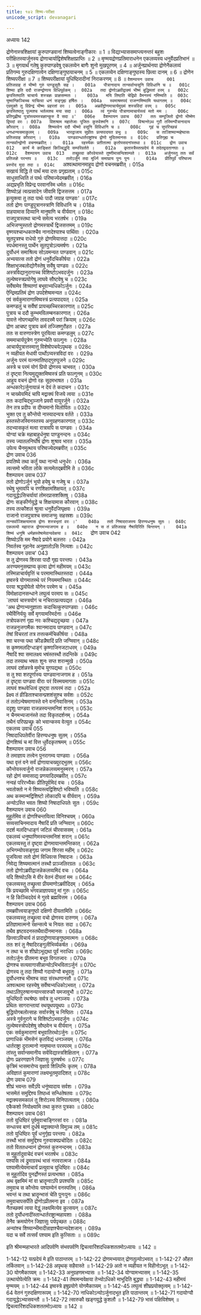 ```yaml
---
title: १४२ शिष्य-परीक्षा
unicode_script: devanagari

---
```



अध्यायः 142

द्रोणेनास्त्रशिक्षायां कुरुपाण्डवानां शिष्यत्वेनाङ्गीकारः ॥ 1 ॥ विद्याभ्याससमाप्त्यनन्तरं बहुशः परीक्षितस्यार्जुनस्य द्रोणाचार्याद्विशेषशिक्षाप्राप्तिः ॥ 2 ॥ मृण्मयद्रोणप्रतिमाराधनेन एकलव्यस्य धनुर्वेदप्रतिभानं ॥ 3 ॥ मृगयार्थं गतेषु कुरुपाण्डवेषु एकलव्येन बाणैः शुनो मुखपूरणम् ॥ 4 ॥ अर्जुनप्रार्थनया द्रोणेनैकलव्यं प्रतिगम्य गुरुदक्षिणात्वेन दक्षिणाङ्गुष्ठयाचनम् ॥ 5 ॥ एकलव्येन दक्षिणाङ्गुष्ठस्य छित्वा दानम् ॥ 6 ॥ द्रोणेन शिष्यपरीक्षा ॥ 7 ॥ शिष्यपरीक्षायां युधिष्ठिरादीनां निराकरणम् ॥ 8 ॥
`वैशम्पायन उवाच 	001  
प्रतिजग्राह तं भीष्मो गुरुं पाण्डुसुतैः सह ।	001a  
पौत्रानादाय तान्सर्वान्वसूनि विविधानि च ॥	001c  
शिष्या इति ददौ राजन्द्रोणाय विधिपूर्वकम् ।	002a  
तदा द्रोणोऽब्रवीद्वाक्यं भीष्मं बुद्धिमतां वरम् ॥	002c  
कृपस्तिष्ठति चाचार्यः शस्त्रज्ञः प्राज्ञसम्मतः ।	003a  
मयि तिष्ठति चेद्विप्रो वैमनस्यं गमिष्यति ॥	003c  
युष्मान्किञ्चिच्च याचित्वा धनं सङ्गृह्य हर्षितः ।	004a  
स्वमाश्रमपदं राजन्गमिष्यामि यथागतम् ॥	004c  
एवमुक्ते तु विप्रेन्द्रं भीष्मः प्रहरतां वरः ।	005a  
अब्रवीद्द्रोणमाचार्यमुख्यं शस्त्रविदां वरम् ॥	005c  
कृपस्तिष्ठतु पूज्यश्च भर्तव्यश्च मया सदा ।	006a  
त्वं गुरुर्भव पौत्राणामाचार्यस्त्वं मतो मम ।	006c  
प्रतिगृह्णीष्व पुत्रांस्त्वमस्त्रज्ञान्कुरु वै सदा ॥'	006e  
वैशम्पायन उवाच	007  
ततः सम्पूजितो द्रोणो भीष्मेण द्विपदां वरः ।	007a  
विशश्राम महातेजाः पूजितः कुरुवेश्मनि ॥	007c  
विश्रान्तेऽथ गुरौ तस्मिन्पौत्रानादाय कौरवान् ।	008a  
शिष्यत्वेन ददौ भीष्मो वसूनि विविधानि च ॥	008c  
गृहं च सुपरिच्छन्नं धनधान्यसमाकुलम् ।	009a  
भारद्वाजाय सुप्रीतः प्रत्यपादयत प्रभुः ॥	009c  
स ताञ्शिष्यान्महेष्वासः प्रतिजग्राह कौरवान् ।	010a  
पाण्डवान्धार्तराष्ट्रांश्च द्रोणो मुदितमानसः ॥	010c  
प्रतिगृह्य च तान्सर्वान्द्रोणो वचनमब्रवीत् ।	011a  
रहस्येकः प्रतीतात्मा कृतोपसदनांस्तथा ॥	011c  
द्रोण उवाच	012  
कार्यं मे काङ्क्षितं किञ्चिद्धृदि सम्परिवर्तते ।	012a  
कृतास्त्रैस्तत्प्रदेयं मे तदेतद्वदतानघाः ॥	012c  
वैशम्पायन उवाच	013  
तच्छ्रुत्वा कौरवेयास्ते तूष्णीमासन्विशाम्पते ।	013a  
अर्जुनस्तु ततः सर्वं प्रतिजज्ञे परन्तप ॥	013c  
ततोऽर्जुनं तदा मूर्ध्नि समाघ्राय पुनः पुनः ।	014a  
प्रीतिपूर्वं परिष्वज्य प्ररुरोद मुदा तदा ॥	014c  
`अश्वत्थामानमाहूय द्रोणो वचनमब्रवीत् ।	015a  
सखायं विद्धि ते पार्थं मया दत्तः प्रगृह्यताम् ॥	015c  
साधुसाध्विति तं पार्थः परिष्वज्येदमब्रवीत् ।	016a  
अद्यप्रभृति विप्रेन्द्र परवानस्मि धर्मतः ॥	016c  
शिष्योऽहं त्वत्प्रसादेन जीवामि द्विजसत्तम ।	017a  
इत्युक्त्वा तु तदा पार्थः पादौ जग्राह पाण्डवः' ॥	017c  
ततो द्रोणः पाण्डुपुत्रानस्त्राणि विविधानि च ।	018a  
ग्राहयामास दिव्यानि मानुषाणि च वीर्यवान् ॥	018c  
राजपुत्रास्तथा चान्ये समेत्य भरतर्षभ ।	019a  
अभिजग्मुस्ततो द्रोणमस्त्रार्थे द्विजसत्तमम् ॥	019c  
वृष्णयश्चान्धकाश्चैव नानादेश्याश्च पार्थिवाः ।	020a  
सूतपुत्रश्च राधेयो गुरुं द्रोणमियात्तदा ॥	020c  
स्पर्धमानस्तु पार्थेन सूतपुत्रोऽत्यमर्षणः ।	021a  
दुर्योधनं समाश्रित्य सोऽवमन्यत पाण्डवान् ॥	021c  
अभ्ययात्स ततो द्रोणं धनुर्वेदचिकीर्षया ।	022a  
शिक्षाभुजबलोद्योगैस्तेषु सर्वेषु पाण्डवः ॥	022c  
अस्त्रविद्यानुरागाच्च विशिष्टोऽभवदर्जुनः ।	023a  
तुल्येष्वस्त्रप्रयोगेषु लाघवे सौष्टवेषु च ॥	023c  
सर्वेषामेव शिष्याणां बभूवाभ्यधिकोऽर्जुनः ।	024a  
ऐन्द्रिमप्रतिमं द्रोण उपदेशेष्वमन्यत ॥	024c  
एवं सर्वकुमाराणामिष्वस्त्रं प्रत्यपादयत् ।	025a  
कमण्डलुं च सर्वेषां प्रायच्छच्चिरकारणात् ॥	025c  
पुत्राय च ददौ कुम्भमविलम्बनकारणात् ।	026a  
यावत्ते नोपगच्छन्ति तावदस्मै परां क्रियाम् ॥	026c  
द्रोण आचष्ट पुत्राय कर्म तज्जिष्णुरौहत ।	027a  
ततः स वारुणास्त्रेण पूरयित्वा कमण्डलुम् ॥	027c  
सममाचार्यपुत्रेण गुरुमभ्येति फाल्गुनः ।	028a  
आचार्यपुत्रात्तस्मात्तु विशेषोपचयेऽपृथक् ॥	028c  
न व्यहीयत मेधावी पार्थोऽप्यस्त्रविदां वरः ।	029a  
अर्जुनः परमं यत्नमातिष्ठद्गुरुपूजने ॥	029c  
अस्त्रे च परमं योगं प्रियो द्रोणस्य चाभवत् ।	030a  
तं दृष्ट्वा नित्यमुद्युक्तमिष्वस्त्रं प्रति फाल्गुनम् ॥	030c  
आहूय वचनं द्रोणो रहः सूदमभाषत ।	031a  
अन्धकारेऽर्जुनायान्नं न देयं ते कदाचन ।	031c  
न चाख्येयमिदं चापि मद्वाक्यं विजये त्वया ॥	031e  
ततः कदाचिद्भुञ्जाने प्रववौ वायुरर्जुने ।	032a  
तेन तत्र प्रदीपः स दीप्यमानो विलोपितः ॥	032c  
भुक्त एव तु कौन्तेयो नास्यादन्यत्र वर्तते ।	033a  
हस्तस्तेजस्विनस्तस्य अनुग्रहणकारणात् ॥	033c  
तदभ्यासकृतं मत्वा रात्रावपि स पाण्डवः ।	034a  
योग्यां चक्रे महाबाहुर्धनुषा पाण्डुनन्दनः ॥	034c  
तस्य ज्यातलनिर्घोषं द्रोणः शुश्राव भारत ।	035a  
उपेत्य चैनमुत्थाय परिष्वज्येदमब्रवीत् ॥	035c  
द्रोण उवाच	036  
प्रयतिष्ये तथा कर्तुं यथा नान्यो धनुर्धरः ।	036a  
त्वत्समो भविता लोके सत्यमेतद्ब्रवीमि ते ॥	036c  
वैशम्पायन उवाच	037  
ततो द्रोणोऽर्जुनं भूयो हयेषु च गजेषु च ।	037a  
रथेषु भूमावपि च रणशिक्षामशिक्षयत् ॥	037c  
गदायुद्धेऽसिचर्यायां तोमरप्रासशक्तिषु ।	038a  
द्रोणः सङ्कीर्णयुद्धे च शिक्षयामास कौरवान् ॥	038c  
तस्य तत्कौशलं श्रुत्वा धनुर्वेदजिघृक्षवः ।	039a  
राजानो राजपुत्राश्च समाजग्मुः सहस्रशः ॥	039c  
`तान्सर्वाञ्शिक्षयामास द्रोणः शस्त्रभृतां वरः ।'	040a  
ततो निषादराजस्य हिरण्यधनुषः सुतः ।	040c  
एकलव्यो महाराज द्रोणमभ्याजगाम ह ॥	040e  
न स तं प्रतिजग्राह नैषादिरिति चिन्तयन् ।	041a  
शिष्यं धनुषि धर्मज्ञस्तेषामेवान्ववेक्षया ॥	041c  
`द्रोण उवाच	042  
शिष्योऽसि मम नैषादे प्रयोगे बलत्तरः ।	042a  
निवर्तस्व गृहानेव अनुज्ञातोऽसि नित्यशः ॥	042c  
वैशम्पायन उवाच'	043  
स तु द्रोणस्य शिरसा पादौ गृह्य परन्तपः ।	043a  
अरण्यमनुसम्प्राप्य कृत्वा द्रोणं महीमयम् ॥	043c  
तस्मिन्नाचार्यवृत्तिं च परमामास्थितस्तदा ।	044a  
इष्वस्त्रे योगमातस्थे परं नियममास्थितः ॥	044c  
परया श्रद्धयोपेतो योगेन परमेण च ।	045a  
विमोक्षादानसन्धाने लघुत्वं परमाप सः ॥	045c  
`लाघवं चास्त्रयोगं च नचिरात्प्रत्यपद्यत ।	046a  
'अथ द्रोणाभ्यनुज्ञाताः कदाचित्कुरुपाण्डवाः ।	046c  
रथैर्विनिर्ययुः सर्वे मृगयामरिमर्दनाः ॥	046e  
तत्रोपकरणं गृह्य नरः कश्चिद्यदृच्छया ।	047a  
राजन्ननुजगामैकः श्वानमादाय पाण्डवान् ॥	047c  
तेषां विचरतां तत्र तत्तत्कर्मचिकीर्षया ।	048a  
श्वा चरन्स पथा क्रीडन्नैषादिं प्रति जग्मिवान् ॥	048c  
स कृष्णमलदिग्धाङ्गं कृष्णाजिनजटाधरम् ।	049a  
नैषादिं श्वा समालक्ष्य भषंस्तस्थौ तदन्तिके ॥	049c  
तदा तस्याथ भषतः शुनः सप्त शरान्मुखे ।	050a  
लाघवं दर्शन्नस्त्रे मुमोच युगपद्यथा ॥	050c  
स तु श्वा शरपूर्णास्यः पाण्डवानाजगाम ह ।	051a  
तं दृष्ट्वा पाण्डवा वीराः परं विस्मयमागताः ॥	051c  
लाघवं शब्धवेधित्वं दृष्ट्वा तत्परमं तदा ।	052a  
प्रेक्ष्य तं व्रीडिताश्चासन्प्रशशंसुश्च सर्वशः ॥	052c  
तं ततोऽन्वेषमाणास्ते वने वननिवासिनम् ।	053a  
ददृशुः पाण्डवा राजन्नस्यन्तमनिशं शरान् ॥	053c  
न चैनमभ्यजानंस्ते तदा विकृतदर्शनम् ।	054a  
तथैनं परिपप्रच्छ्रुः को भवान्कस्य वेत्युत ॥	054c  
एकलव्य उवाच	055  
निषादाधिपतेर्वीरा हिरण्यधनुषः सुतम् ।	055a  
द्रोणशिष्यं च मां वित्त धुर्वेदकृतश्रमम् ॥	055c  
वैशम्पायन उवाच	056  
ते तमाज्ञाय तत्त्वेन पुनरागम्य पाण्डवाः ।	056a  
यथा वृत्तं वने सर्वं द्रोणायाचख्युरद्भुतम् ॥	056c  
कौन्तेयस्त्वर्जुनो राजन्नेकलव्यमनुस्मरन् ।	057a  
रहो द्रोणं समासाद्य प्रणयादिदमब्रवीत् ॥	057c  
नन्वहं परिरभ्यैकः प्रीतिपूर्वमिदं वचः ।	058a  
भवतोक्तो न मे शिष्यस्त्वद्विशिष्टो भविष्यति ॥	058c  
अथ कस्मान्मद्विशिष्टो लोकादपि च वीर्यवान् ।	059a  
अन्योऽस्ति भवतः शिष्यो निषादाधिपतेः सुतः ।	059c  
वैशम्पायन उवाच	060  
मुहूर्तमिव तं द्रोणश्चिन्तयित्वा विनिश्चयम् ।	060a  
सव्यसाचिनमादाय नैषादिं प्रति जग्मिवान् ॥	060c  
ददर्श मलदिग्धाङ्गं जटिलं चीरवाससम् ।	061a  
एकलव्यं धनुष्पाणिमस्यन्तमनिशं शरान् ॥	061c  
एकलव्यस्तु तं दृष्ट्वा द्रोणमायान्तमन्तिकात् ।	062a  
अभिगम्योपसङ्गृह्य जगाम शिरसा महीम् ॥	062c  
पूजयित्वा ततो द्रोणं विधिवत्स निषादजः ।	063a  
निवेद्य शिष्यमात्मानं तस्थौ प्राञ्जलिरग्रतः ॥	063c  
ततो द्रोणोऽब्रवीद्राजन्नेकलव्यमिदं वचः ।	064a  
यदि शिष्योऽसि मे वीर वेतनं दीयतां मम ॥	064c  
एकलव्यस्तु तच्छ्रुत्वा प्रीयमाणोऽब्रवीदिदम् ।	065a  
किं प्रयच्छामि भगवन्नाज्ञापयतु मां गुरुः ॥	065c  
न हि किञ्चिददेयं मे गुरवे ब्रह्मवित्तम ।	066a  
वैशम्पायन उवाच	066  
तमब्रवीत्त्वयाङ्गुष्ठो दक्षिणो दीयतामिति ॥	066c  
एकलव्यस्तु तच्छ्रुत्वा वचो द्रोणस्य दारुणम् ।	067a  
प्रतिज्ञामात्मनो रक्षन्सत्ये च नियतः सदा ॥	067c  
तथैव हृष्टवदनस्तथैवादीनमानसः ।	068a  
छित्त्वाऽविचार्य तं प्रादाद्द्रोणायाङ्गुष्ठमात्मनः ॥	068c  
ततः शरं तु नैषादिरङ्गुलीभिर्व्यकर्षत ।	069a  
न तथा च स शीघ्रोऽभूद्यथा पूर्वं नराधिप ॥	069c  
ततोऽर्जुनः प्रीतमना बभूव विगतज्वरः ।	070a  
द्रोणश्च सत्यवागासीन्नान्योऽभिभविताऽर्जुनं ॥	070c  
द्रोणस्य तु तदा शिष्यौ गदायोग्यौ बभूवतुः ।	071a  
दुर्योधनश्च भीमश्च सदा संरब्धणानसौ ॥	071c  
अश्वत्थामा रहस्येषु सर्वेष्वभ्यधिकोऽभवत् ।	072a  
तथाऽतिपुरुषानन्यान्त्सारुकौ यमजावुभौ ॥	072c  
युधिष्ठिरो रथश्रेष्ठः सर्वत्र तु धनञ्जयः ।	073a  
प्रथितः सागरान्तायां रथयूथपयूथपः ॥	073c  
बुद्धियोगबलोत्साहः सर्वास्त्रेषु च निष्ठितः ।	074a  
अस्त्रे गुर्वनुरागे च विशिष्टोऽभवदर्जुनः ॥	074c  
तुल्येष्वस्त्रोपदेशेषु सौष्ठवेन च वीर्यवान् ।	075a  
एकः सर्वकुमाराणां बभूवातिरथोऽर्जुनः ॥	075c  
प्राणाधिकं भीमसेनं कृतविद्यं धनञ्जयम् ।	076a  
धार्तराष्ट्रा दुरात्मानो नामृष्यन्त परस्परम् ॥	076c  
तांस्तु सर्वान्समानीय सर्वविद्यास्त्रशिक्षितान् ।	077a  
द्रोणः प्रहरणज्ञाने जिज्ञासुः पुरुषर्षभः ॥	077c  
कृत्रिमं भासमारोप्य वृक्षाग्रे शिल्पिभिः कृतम् ।	078a  
अविज्ञातं कुमाराणां लक्ष्यभूतमुपादिशत् ॥	078c  
द्रोण उवाच	079  
शीघ्रं भवन्तः सर्वेऽपि धनूंष्यादाय सर्वशः ।	079a  
भासमेतं समुद्दिश्य तिष्ठध्वं सन्धितेषतवः ॥	079c  
मद्वाक्यसमकालं तु शिरोऽस्य विनिपात्यताम् ।	080a  
एकैकशो नियोक्ष्यामि तथा कुरुत पुत्रकाः ॥	080c  
वैशम्पायन उवाच	081  
ततो युधिष्ठिरं पूर्वमुवाचाङ्गिरसां वरः ।	081a  
सन्धत्स्व बाणं दुर्धर्ष मद्वाक्यान्ते विमुञ्च तम् ॥	081c  
ततो युधिष्ठिरः पूर्वं धनुर्गृह्य परन्तपः ।	082a  
तस्थौ भासं समुद्दिश्य गुरुवाक्यप्रचोदितः ॥	082c  
ततो विततधन्वानं द्रोणस्तं कुरुनन्दनम् ।	083a  
स मुहूर्तादुवाचेदं वचनं भरतर्षभ ॥	083c  
पश्यसि त्वं द्रुमाग्रस्थं भासं नरवरात्मज ।	084a  
पश्यामीत्येवमाचार्यं प्रत्युवाच युधिष्ठिरः ॥	084c  
स मुहूर्तादिव पुनर्द्रोणस्तं प्रत्यभाषत ।	085a  
अथ वृक्षमिमं मां वा भ्रातॄन्वाऽपि प्रपश्यसि ॥	085c  
तमुवाच स कौन्तेयः पश्याम्येनं वनस्पतिम् ।	086a  
भवन्तं च तथा भ्रातॄन्भासं चेति पुनःपुनः ॥	086c  
तमुवाचापसर्पेति द्रोणोऽप्रीतमना इव ।	087a  
नैतच्छक्यं त्वया वेद्धुं लक्ष्यमित्येव कुत्सयन् ॥	087c  
ततो दुर्योधनादींस्तान्धार्तराष्ट्रान्महायशाः ।	088a  
तेनैव क्रमयोगेन जिज्ञासुः पर्यपृच्छत ॥	088c  
अन्यांश्च शिष्यान्भीमादीन्राज्ञश्चैवान्यदेशजान् ।	089a  
यदा च सर्वे तत्सर्वं पश्याम इति कुत्सिताः ॥ ॥	089c  

इति श्रीमन्महाभारते आदिपर्वणि संभवपर्वणि द्विचत्वारिंशदधिकशततमोऽध्यायः ॥ 142 ॥

1-142-12 यत्प्रदेयं मे इति पाठान्तरम् ॥ 1-142-22 द्रोणमभ्ययात् द्रोणतुल्योऽभवत् ॥ 1-142-27 औहत तर्कितवान् ॥ 1-142-28 अपृथक् सहैवास्ते ॥ 1-142-29 अतो न व्यहीयत न विहीनोऽभूत् ॥ 1-142-30 योगमैकाग्र्यम् ॥ 1-142-33 अनुग्रहणमभ्यासः ॥ 1-142-34 योग्यामभ्यासम् ॥ 1-142-35 उत्थायोपेत्येति क्रमः ॥ 1-142-41 तेषामन्ववेक्षया तेभ्योऽधिको माभूदिति बुद्ध्या ॥ 1-142-43 महीमयं मृण्मयम् ॥ 1-142-44 इष्वस्त्रे इषुप्रयोगे योगमैकाग्र्यम् ॥ 1-142-45 लघुत्वं शीघ्रप्रयोक्तृत्वम् ॥ 1-142-64 वेतनं गुरुदक्षिणारूपम् ॥ 1-142-70 नाधिकोऽन्योऽर्जुनादभूत इति पाठान्तरम् ॥ 1-142-71 गदायोग्यौ गदायुद्धेऽभ्यासवन्तौ ॥ 1-142-72 त्सारुकौ खङ्गयुद्धे कुशलौ ॥ 1-142-79 भासं पक्षिविशेषम् ॥ द्विचत्वारिंशदधिकशततमोऽध्यायः ॥ 142 ॥